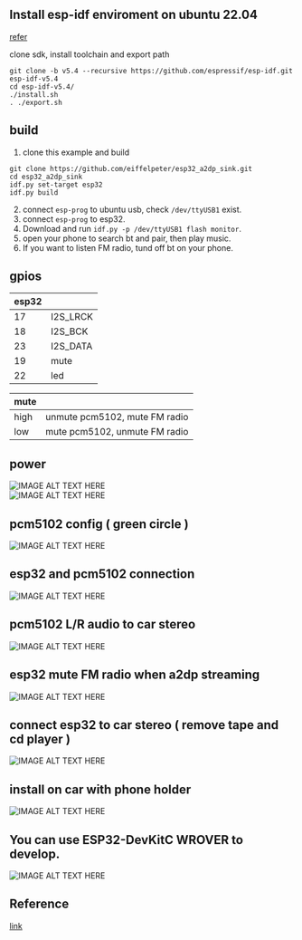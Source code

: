## Install esp-idf enviroment on ubuntu 22.04
[refer](https://docs.espressif.com/projects/esp-idf/en/release-v5.4/esp32/get-started/linux-macos-setup.html#)  

clone sdk, install toolchain and export path
```
git clone -b v5.4 --recursive https://github.com/espressif/esp-idf.git esp-idf-v5.4
cd esp-idf-v5.4/
./install.sh
. ./export.sh
```

##  build
1. clone this example and build  
```
git clone https://github.com/eiffelpeter/esp32_a2dp_sink.git
cd esp32_a2dp_sink
idf.py set-target esp32
idf.py build
```  
2. connect `esp-prog` to ubuntu usb, check `/dev/ttyUSB1` exist.  
3. connect `esp-prog` to esp32.  
4. Download and run `idf.py -p /dev/ttyUSB1 flash monitor`.  
5. open your phone to search bt and pair, then play music.  
6. If you want to listen FM radio, tund off bt on your phone.  

## gpios 
| esp32 |          |
|-------|----------|
|  17   | I2S_LRCK |
|  18   | I2S_BCK  |
|  23   | I2S_DATA |
|  19   | mute     |
|  22   | led      |

| mute |                               |
|------|-------------------------------|
| high | unmute pcm5102, mute FM radio |
| low  | mute pcm5102, unmute FM radio |


## power 
![IMAGE ALT TEXT HERE](./doc/power_ldo.png)  
![IMAGE ALT TEXT HERE](./doc/power_source.jpg)

## pcm5102 config ( green circle )
![IMAGE ALT TEXT HERE](./doc/pcm5102_config.jpg)  

## esp32 and pcm5102 connection
![IMAGE ALT TEXT HERE](./doc/esp32_pcm5102_connection.jpg)  

## pcm5102 L/R audio to car stereo
![IMAGE ALT TEXT HERE](./doc/bt_audio_inject.png)  

## esp32 mute FM radio when a2dp streaming
![IMAGE ALT TEXT HERE](./doc/esp32_mute_radio.png)  

## connect esp32 to car stereo ( remove tape and cd player )   
![IMAGE ALT TEXT HERE](./doc/connect_esp32_to_car_stereo.JPG)  

## install on car with phone holder
![IMAGE ALT TEXT HERE](./doc/install_on_car.jpg)  

## You can use ESP32-DevKitC WROVER to develop.
![IMAGE ALT TEXT HERE](./doc/ESP32-DevKitC-WROVER.jpg) 

## Reference
[link](https://github.com/espressif/esp-idf/issues/14795)  
